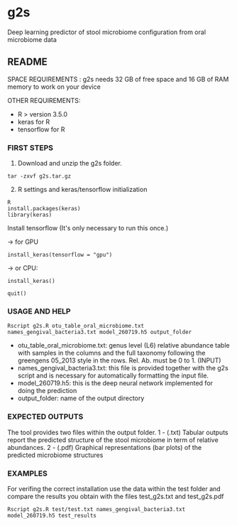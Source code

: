 # g2s
Deep learning predictor of stool microbiome configuration from oral microbiome data 


## README

SPACE REQUIREMENTS : g2s needs 32 GB of free space and 16 GB of RAM memory to work on your device


OTHER  REQUIREMENTS: 

- R > version 3.5.0
- keras for R
- tensorflow for R



### FIRST STEPS
1) Download and unzip the g2s folder. 
```
tar -zxvf g2s.tar.gz
```
2) R settings and keras/tensorflow initialization
```
R
install.packages(keras)
library(keras)
```
Install tensorflow (It's only necessary to run this once.) 

-> for GPU
```
install_keras(tensorflow = "gpu")
```

-> or CPU:
```
install_keras() 
```
```
quit()
```



### USAGE AND HELP 
```
Rscript g2s.R otu_table_oral_microbiome.txt names_gengival_bacteria3.txt model_260719.h5 output_folder
```
- otu_table_oral_microbiome.txt: genus level (L6) relative abundance table with samples in the columns and the full taxonomy following the greengens 05_2013 style in the rows. Rel. Ab. must be 0 to 1. (INPUT)
- names_gengival_bacteria3.txt: this file is provided together with the g2s script and is necessary for automatically formatting the input file.
- model_260719.h5: this is the deep neural network implemented for doing the prediction
- output_folder: name of the output directory



### EXPECTED OUTPUTS
The tool provides two files within the output folder. 
1 - (.txt) Tabular outputs report the predicted structure of the stool microbiome in term of relative abundances. 
2 - (.pdf) Graphical representations (bar plots) of the predicted microbiome structures



### EXAMPLES
For verifing the correct installation use the data within the test folder and compare the results you obtain with the files test_g2s.txt and test_g2s.pdf
```
Rscript g2s.R test/test.txt names_gengival_bacteria3.txt model_260719.h5 test_results
```
